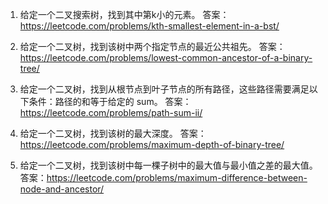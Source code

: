 

1. 给定一个二叉搜索树，找到其中第k小的元素。
答案：https://leetcode.com/problems/kth-smallest-element-in-a-bst/

2. 给定一个二叉树，找到该树中两个指定节点的最近公共祖先。
答案：https://leetcode.com/problems/lowest-common-ancestor-of-a-binary-tree/

3. 给定一个二叉树，找到从根节点到叶子节点的所有路径，这些路径需要满足以下条件：路径的和等于给定的 sum。
答案：https://leetcode.com/problems/path-sum-ii/

4. 给定一个二叉树，找到该树的最大深度。
答案：https://leetcode.com/problems/maximum-depth-of-binary-tree/

5. 给定一个二叉树，找到该树中每一棵子树中的最大值与最小值之差的最大值。
答案：https://leetcode.com/problems/maximum-difference-between-node-and-ancestor/